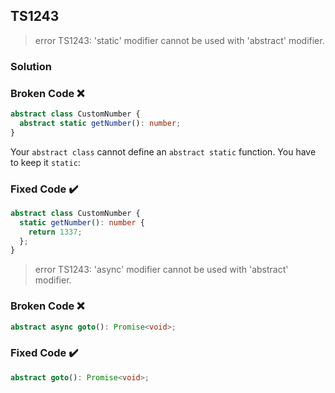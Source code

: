## TS1243

> error TS1243: 'static' modifier cannot be used with 'abstract' modifier.

### Solution

### Broken Code ❌

<!-- prettier-ignore-start -->
```ts
abstract class CustomNumber {
  abstract static getNumber(): number;
}
```
<!-- prettier-ignore-end -->

Your `abstract class` cannot define an `abstract static` function. You have to keep it `static`:

### Fixed Code ✔️

<!-- prettier-ignore-start -->
```ts
abstract class CustomNumber {
  static getNumber(): number {
    return 1337;
  };
}
```
<!-- prettier-ignore-end -->

> error TS1243: 'async' modifier cannot be used with 'abstract' modifier.

### Broken Code ❌

<!-- prettier-ignore-start -->
```ts
abstract async goto(): Promise<void>;
```
<!-- prettier-ignore-end -->

### Fixed Code ✔️

<!-- prettier-ignore-start -->
```ts
abstract goto(): Promise<void>;
```
<!-- prettier-ignore-end -->
